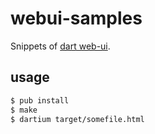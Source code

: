 webui-samples
=============

Snippets of [dart web-ui](https://www.dartlang.org/articles/dart-web-components/index.html).

usage
-----

```sh
$ pub install
$ make
$ dartium target/somefile.html
```
